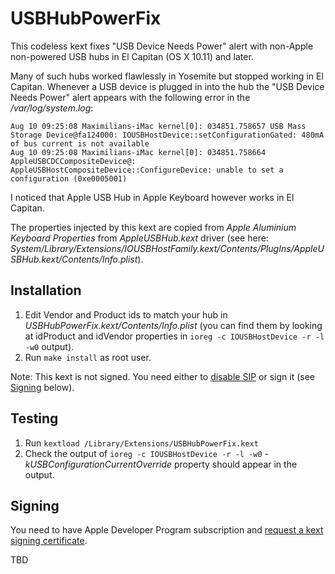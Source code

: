 # USBHubPowerFix

This codeless kext fixes "USB Device Needs Power" alert with non-Apple non-powered USB hubs
in El Capitan (OS X 10.11) and later.

Many of such hubs worked flawlessly in Yosemite but stopped working in El Capitan.
Whenever a USB device is plugged in into the hub the "USB Device Needs Power" alert appears with
the following error in the */var/log/system.log*:

```
Aug 10 09:25:08 Maximilians-iMac kernel[0]: 034851.758657 USB Mass Storage Device@fa124000: IOUSBHostDevice::setConfigurationGated: 480mA of bus current is not available
Aug 10 09:25:08 Maximilians-iMac kernel[0]: 034851.758664 AppleUSBCDCCompositeDevice@: AppleUSBHostCompositeDevice::ConfigureDevice: unable to set a configuration (0xe0005001)
```

I noticed that Apple USB Hub in Apple Keyboard however works in El Capitan.

The properties injected by this kext are copied from *Apple Aluminium Keyboard Properties*
from *AppleUSBHub.kext* driver (see here: *System/Library/Extensions/IOUSBHostFamily.kext/Contents/PlugIns/AppleUSBHub.kext/Contents/Info.plist*).

## Installation

1. Edit Vendor and Product ids to match your hub in *USBHubPowerFix.kext/Contents/Info.plist*
(you can find them by looking at idProduct and idVendor properties in `ioreg -c IOUSBHostDevice -r -l -w0` output).
2. Run `make install` as root user.

Note: This kext is not signed. You need either to [disable SIP](http://apple.stackexchange.com/questions/208478/how-do-i-disable-system-integrity-protection-sip-aka-rootless-on-os-x-10-11) or sign it (see [Signing](#signing) below).

## Testing

1. Run `kextload /Library/Extensions/USBHubPowerFix.kext`
2. Check the output of `ioreg -c IOUSBHostDevice -r -l -w0` - *kUSBConfigurationCurrentOverride* property should appear in the output.

## Signing

You need to have Apple Developer Program subscription and [request a kext signing certificate](https://developer.apple.com/contact/kext/).

TBD
